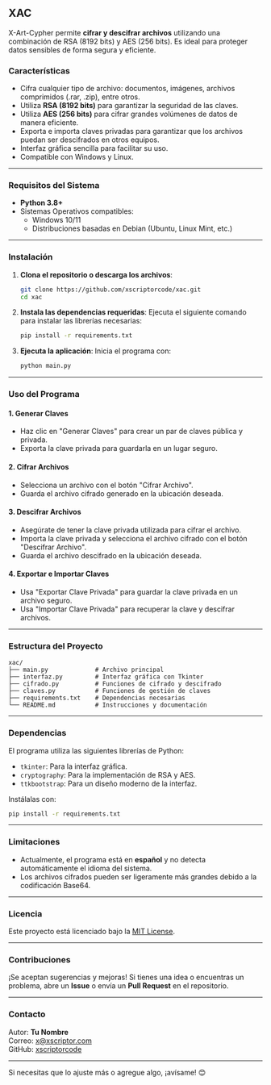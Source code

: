 ## **XAC**

X-Art-Cypher permite **cifrar y descifrar archivos** utilizando una combinación de RSA (8192 bits) y AES (256 bits). Es ideal para proteger datos sensibles de forma segura y eficiente.

### **Características**
- Cifra cualquier tipo de archivo: documentos, imágenes, archivos comprimidos (.rar, .zip), entre otros.
- Utiliza **RSA (8192 bits)** para garantizar la seguridad de las claves.
- Utiliza **AES (256 bits)** para cifrar grandes volúmenes de datos de manera eficiente.
- Exporta e importa claves privadas para garantizar que los archivos puedan ser descifrados en otros equipos.
- Interfaz gráfica sencilla para facilitar su uso.
- Compatible con Windows y Linux.

---

### **Requisitos del Sistema**
- **Python 3.8+**
- Sistemas Operativos compatibles:
  - Windows 10/11
  - Distribuciones basadas en Debian (Ubuntu, Linux Mint, etc.)

---

### **Instalación**
1. **Clona el repositorio o descarga los archivos**:
   ```bash
   git clone https://github.com/xscriptorcode/xac.git
   cd xac
   ```

2. **Instala las dependencias requeridas**:
   Ejecuta el siguiente comando para instalar las librerías necesarias:
   ```bash
   pip install -r requirements.txt
   ```

3. **Ejecuta la aplicación**:
   Inicia el programa con:
   ```bash
   python main.py
   ```

---

### **Uso del Programa**

#### **1. Generar Claves**
- Haz clic en "Generar Claves" para crear un par de claves pública y privada.
- Exporta la clave privada para guardarla en un lugar seguro.

#### **2. Cifrar Archivos**
- Selecciona un archivo con el botón "Cifrar Archivo".
- Guarda el archivo cifrado generado en la ubicación deseada.

#### **3. Descifrar Archivos**
- Asegúrate de tener la clave privada utilizada para cifrar el archivo.
- Importa la clave privada y selecciona el archivo cifrado con el botón "Descifrar Archivo".
- Guarda el archivo descifrado en la ubicación deseada.

#### **4. Exportar e Importar Claves**
- Usa "Exportar Clave Privada" para guardar la clave privada en un archivo seguro.
- Usa "Importar Clave Privada" para recuperar la clave y descifrar archivos.

---

### **Estructura del Proyecto**
```
xac/
├── main.py             # Archivo principal
├── interfaz.py         # Interfaz gráfica con Tkinter
├── cifrado.py          # Funciones de cifrado y descifrado
├── claves.py           # Funciones de gestión de claves
├── requirements.txt    # Dependencias necesarias
└── README.md           # Instrucciones y documentación
```

---

### **Dependencias**
El programa utiliza las siguientes librerías de Python:
- `tkinter`: Para la interfaz gráfica.
- `cryptography`: Para la implementación de RSA y AES.
- `ttkbootstrap`: Para un diseño moderno de la interfaz.

Instálalas con:
```bash
pip install -r requirements.txt
```

---

### **Limitaciones**
- Actualmente, el programa está en **español** y no detecta automáticamente el idioma del sistema.
- Los archivos cifrados pueden ser ligeramente más grandes debido a la codificación Base64.

---

### **Licencia**
Este proyecto está licenciado bajo la [MIT License](https://opensource.org/licenses/MIT).

---

### **Contribuciones**
¡Se aceptan sugerencias y mejoras! Si tienes una idea o encuentras un problema, abre un **Issue** o envía un **Pull Request** en el repositorio.

---

### **Contacto**
Autor: **Tu Nombre**  
Correo: [x@xscriptor.com](mailto:x@xscriptor.com)  
GitHub: [xscriptorcode](https://github.com/xscriptorcode)

---

Si necesitas que lo ajuste más o agregue algo, ¡avísame! 😊